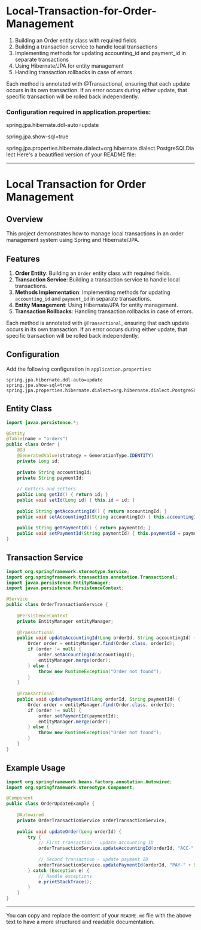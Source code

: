 # Local-Transaction-for-Order-Management

1. Building an Order entity class with required fields
2. Building a transaction service to handle local transactions
3. Implementing methods for updating accounting_id and payment_id in separate transactions
4. Using Hibernate/JPA for entity management
5. Handling transaction rollbacks in case of errors

Each method is annotated with @Transactional, ensuring that each update occurs in its own transaction. If an error occurs during either update, that specific transaction will be rolled back independently.

### Configuration required in application.properties:

  spring.jpa.hibernate.ddl-auto=update
  
  spring.jpa.show-sql=true
  
  spring.jpa.properties.hibernate.dialect=org.hibernate.dialect.PostgreSQLDialect
Here's a beautified version of your README file:

---

# Local Transaction for Order Management

## Overview

This project demonstrates how to manage local transactions in an order management system using Spring and Hibernate/JPA.

## Features

1. **Order Entity**: Building an `Order` entity class with required fields.
2. **Transaction Service**: Building a transaction service to handle local transactions.
3. **Methods Implementation**: Implementing methods for updating `accounting_id` and `payment_id` in separate transactions.
4. **Entity Management**: Using Hibernate/JPA for entity management.
5. **Transaction Rollbacks**: Handling transaction rollbacks in case of errors.

Each method is annotated with `@Transactional`, ensuring that each update occurs in its own transaction. If an error occurs during either update, that specific transaction will be rolled back independently.

## Configuration

Add the following configuration in `application.properties`:

```properties
spring.jpa.hibernate.ddl-auto=update
spring.jpa.show-sql=true
spring.jpa.properties.hibernate.dialect=org.hibernate.dialect.PostgreSQLDialect
```

## Entity Class

```java
import javax.persistence.*;

@Entity
@Table(name = "orders")
public class Order {
    @Id
    @GeneratedValue(strategy = GenerationType.IDENTITY)
    private Long id;
    
    private String accountingId;
    private String paymentId;
    
    // Getters and setters
    public Long getId() { return id; }
    public void setId(Long id) { this.id = id; }
    
    public String getAccountingId() { return accountingId; }
    public void setAccountingId(String accountingId) { this.accountingId = accountingId; }
    
    public String getPaymentId() { return paymentId; }
    public void setPaymentId(String paymentId) { this.paymentId = paymentId; }
}
```

## Transaction Service

```java
import org.springframework.stereotype.Service;
import org.springframework.transaction.annotation.Transactional;
import javax.persistence.EntityManager;
import javax.persistence.PersistenceContext;

@Service
public class OrderTransactionService {
    
    @PersistenceContext
    private EntityManager entityManager;
    
    @Transactional
    public void updateAccountingId(Long orderId, String accountingId) {
        Order order = entityManager.find(Order.class, orderId);
        if (order != null) {
            order.setAccountingId(accountingId);
            entityManager.merge(order);
        } else {
            throw new RuntimeException("Order not found");
        }
    }
    
    @Transactional
    public void updatePaymentId(Long orderId, String paymentId) {
        Order order = entityManager.find(Order.class, orderId);
        if (order != null) {
            order.setPaymentId(paymentId);
            entityManager.merge(order);
        } else {
            throw new RuntimeException("Order not found");
        }
    }
}
```

## Example Usage

```java
import org.springframework.beans.factory.annotation.Autowired;
import org.springframework.stereotype.Component;

@Component
public class OrderUpdateExample {
    
    @Autowired
    private OrderTransactionService orderTransactionService;
    
    public void updateOrder(Long orderId) {
        try {
            // First transaction - update accounting ID
            orderTransactionService.updateAccountingId(orderId, "ACC-" + System.currentTimeMillis());
            
            // Second transaction - update payment ID
            orderTransactionService.updatePaymentId(orderId, "PAY-" + System.currentTimeMillis());
        } catch (Exception e) {
            // Handle exceptions
            e.printStackTrace();
        }
    }
}
```

---

You can copy and replace the content of your `README.md` file with the above text to have a more structured and readable documentation.
